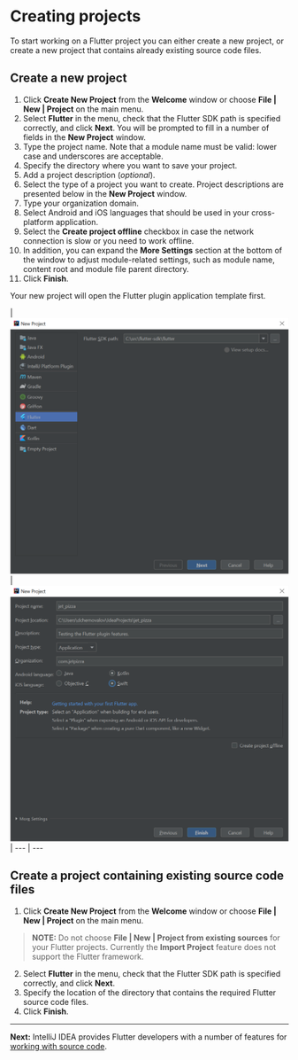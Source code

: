 # Creating projects
To start working on a Flutter project you can either create a new project, or create a new project that contains already existing source code files.

## Create a new project
1. Click **Create New Project** from the **Welcome** window or choose **File | New | Project** on the main menu.
2. Select **Flutter** in the menu, check that the Flutter SDK path is specified correctly, and click **Next**. You will be prompted to fill in a number of fields in the **New Project** window.
3. Type the project name. Note that a module name must be valid: lower case and underscores are acceptable.
4. Specify the directory where you want to save your project.
5. Add a project description (*optional*).
6. Select the type of a project you want to create. Project descriptions are presented below in the **New Project** window.
7. Type your organization domain.
8. Select Android and iOS languages that should be used in your cross-platform application.
9. Select the **Create project offline** checkbox in case the network connection is slow or you need to work offline.
10. In addition, you can expand the **More Settings** section at the bottom of the window to adjust module-related settings, such as module name, content root and module file parent directory.
11. Click **Finish**.

Your new project will open the Flutter plugin application template first.

|<img src="https://github.com/jetpack-pizza/demo/blob/master/img/3_new_project_1.png" alt="Create New Project" width="590"/>|
<img src="https://github.com/jetpack-pizza/demo/blob/master/img/3_new_project_2.png" alt="Create New Project" width="590"/>| 
--- | ---

## Create a project containing existing source code files

1. Click **Create New Project** from the **Welcome** window or choose **File | New | Project** on the main menu. 
> **NOTE:** Do not choose **File | New | Project from existing sources** for your Flutter projects. Currently the **Import Project** feature does not support the Flutter framework.
2. Select **Flutter** in the menu, check that the Flutter SDK path is specified correctly, and click **Next**.
3. Specify the location of the directory that contains the required Flutter source code files.
4. Click **Finish**. 

---

**Next:** IntelliJ IDEA provides Flutter developers with a number of features for [working with source code](https://github.com/jetpack-pizza/demo/blob/master/content/working-with-source-code.md).

